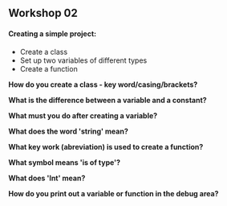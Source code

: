 ## Workshop 02

#### Creating a simple project:
  - Create a class
  - Set up two variables of different types
  - Create a function
  
**How do you create a class - key word/casing/brackets?**
  
**What is the difference between a variable and a constant?**

**What must you do after creating a variable?**

**What does the word 'string' mean?**

**What key work (abreviation) is used to create a function?**

**What symbol means 'is of type'?**

**What does 'Int' mean?**

**How do you print out a variable or function in the debug area?**





